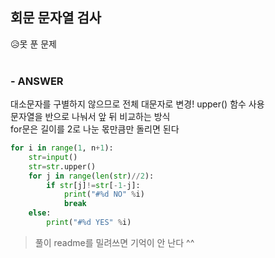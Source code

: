 
## 회문 문자열 검사
😥못 푼 문제  
<br>


### - ANSWER
대소문자를 구별하지 않으므로 전체 대문자로 변경! upper() 함수 사용  
문자열을 반으로 나눠서 앞 뒤 비교하는 방식  
for문은 길이를 2로 나눈 몫만큼만 돌리면 된다  

```python
for i in range(1, n+1):
    str=input()
    str=str.upper()
    for j in range(len(str)//2):
        if str[j]!=str[-1-j]:
            print("#%d NO" %i)
            break
    else:
        print("#%d YES" %i)

```

> 풀이 readme를 밀려쓰면 기억이 안 난다 ^^  